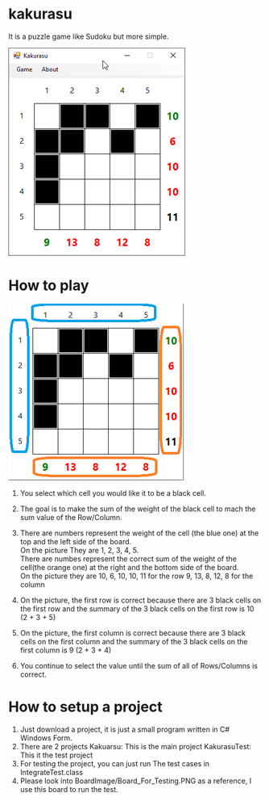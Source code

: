 # kakurasu
It is a puzzle game like Sudoku but more simple.



![Image Image](https://raw.githubusercontent.com/KDevZilla/Resource/main/Kakurasu_Screen_01.png)

# How to play
![Image Image](https://raw.githubusercontent.com/KDevZilla/Resource/main/Kakurasu_Screen_02.png)
1. You select which cell you would like it to be a black cell.
2. The goal is to make the sum of the weight of the black cell 
	to mach the sum value of the Row/Column.
3. There are numbers represent the weight of the cell (the blue one)
	at the top and the left side of the board.\
	On the picture They are 1, 2, 3, 4, 5.\
   There are numbes represent the correct sum of the weight of the cell(the orange one)
    at the right and the bottom side of the board.\
    On the picture they are 10, 6, 10, 10, 11 for the row
	9, 13, 8, 12, 8 for the column
4. On the picture, the first row is correct
	because there are 3 black cells on the first row
	and the summary of the 3 black cells on the first row is 10 (2 + 3 + 5)
	
5. On the picture, the first column is correct
	because there are 3 black cells on the first column
	and the summary of the 3 black cells on the first column is 9 (2 + 3 + 4)

6. You continue to select the value until the sum of all of Rows/Columns is correct.	

# How to setup a project
1. Just download a project, it is just a small program written in C# Windows Form.
2. There are 2 projects
      Kakuarsu: This is the main project
      KakurasuTest: This it the test project
3. For testing the project, you can just run The test cases in IntegrateTest.class
4. Please look into BoardImage/Board_For_Testing.PNG as a reference, I use this board to run the test.
